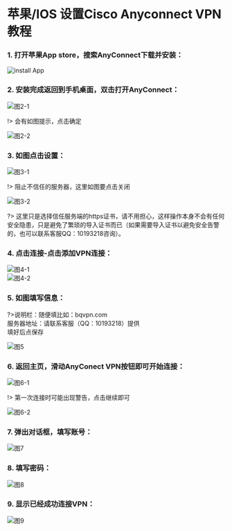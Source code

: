 
# 苹果/IOS 设置Cisco Anyconnect VPN教程

### 1. 打开苹果App store，搜索AnyConnect下载并安装：

![install App](http://bqvpn.com/img/guide/ios/1.png)

### 2. 安装完成返回到手机桌面，双击打开AnyConnect：

![图2-1](http://bqvpn.com/img/guide/ios/2-1.png)  

!> 会有如图提示，点击确定  

![图2-2](http://bqvpn.com/img/guide/ios/2-2.png)

### 3. 如图点击设置：

![图3-1](http://bqvpn.com/img/guide/ios/3-1.png)  

!> 阻止不信任的服务器，这里如图要点击关闭  

![图3-2](http://bqvpn.com/img/guide/ios/3-2.png)  

?> 这里只是选择信任服务端的https证书，请不用担心，这样操作本身不会有任何安全隐患，只是避免了繁琐的导入证书而已（如果需要导入证书以避免安全告警的，也可以联系客服QQ：10193218咨询）。

### 4. 点击连接-点击添加VPN连接：

![图4-1](http://bqvpn.com/img/guide/ios/4-1.png)  
![图4-2](http://bqvpn.com/img/guide/ios/4-2.png)

### 5. 如图填写信息：

?>说明栏：随便填比如：bqvpn.com  
服务器地址：请联系客服（QQ：10193218）提供  
填好后点保存  

![图5](http://bqvpn.com/img/guide/ios/5.jpg)  

### 6. 返回主页，滑动AnyConect VPN按钮即可开始连接：

![图6-1](http://bqvpn.com/img/guide/ios/6-1.jpg)  

!> 第一次连接时可能出现警告，点击继续即可  

![图6-2](http://bqvpn.com/img/guide/ios/6-2.jpg)

### 7. 弹出对话框，填写账号：

![图7](http://bqvpn.com/img/guide/ios/7.jpg)

### 8. 填写密码：

![图8](http://bqvpn.com/img/guide/ios/8.jpg)

### 9. 显示已经成功连接VPN：

![图9](http://bqvpn.com/img/guide/ios/9.jpg)
